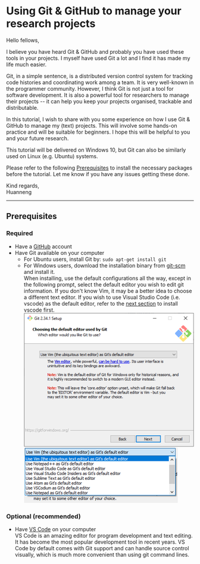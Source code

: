 # Using Git & GitHub to manage your research projects

Hello fellows,

I believe you have heard Git & GitHub and probably you have used these tools in your projects.
I myself have used Git a lot and I find it has made my life much easier.

Git, in a simple sentence, is a distributed version control system for tracking code histories and coordinating work among a team.
It is very well-known in the programmer community.
However, I think Git is not just a tool for software development.
It is also a powerful tool for researchers to manage their projects -- it can help you keep your projects organised, trackable and distributable.

In this tutorial, I wish to share with you some experience on how I use Git & GitHub to manage my (text) projects.
This will involve some hands-on practice and will be suitable for beginners.
I hope this will be helpful to you and your future research.

This tutorial will be delivered on Windows 10,
but Git can also be similarly used on Linux (e.g. Ubuntu) systems.

Please refer to the following [Prerequisites](#prerequisites) to install the necessary packages before the tutorial.
Let me know if you have any issues getting these done.

Kind regards,\
Huanneng

-------------

## Prerequisites

### Required
- Have a [GitHub](https://github.com/) account
- Have Git available on your computer
  - For Ubuntu users, install Git by: `sudo apt-get install git`
  - For Windows users, download the installation binary from [git-scm](https://git-scm.com/downloads) and install it.  
    When installing, use the default configurations all the way, except in the following prompt, select the default editor you wish to edit git information.
    If you don't know Vim, it may be a better idea to choose a different text editor.
    If you wish to use Visual Studio Code (i.e. vscode) as the default editor, refer to the [next section](#optional-recommended) to install vscode first.  
    ![img](img/Git-install-1.png)  
    ![img](img/Git-install-2.png)  

### Optional (recommended)
- Have [VS Code](https://code.visualstudio.com/) on your computer  
  VS Code is an amazing editor for program development and text editing.
  It has become the most popular development tool in recent years.
  VS Code by default comes with Git support and can handle source control visually, which is much more convenient than using git command lines.

